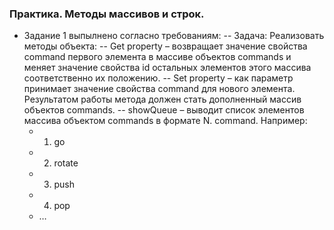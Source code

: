 ### Практика. Методы массивов и строк.
 - Задание 1 выпылнено согласно требованиям:
 -- Задача: Реализовать методы объекта: 
  --   Get property – возвращает значение свойства command первого элемента в массиве объектов commands и меняет значение свойства id остальных элементов этого массива соответственно их положению. 
  --   Set property – как параметр принимает значение свойства command для нового элемента. Результатом работы метода должен стать дополненный массив объектов commands.
  --   showQueue – выводит список элементов массива объектом commands в формате N. command. 
Например: 
   -  1. go  
   -  2. rotate 
   -  3. push 
   -  4. pop 
   -  …
